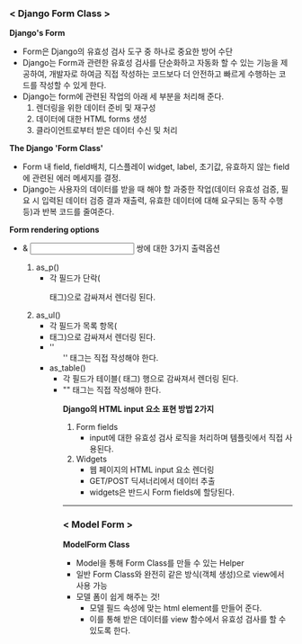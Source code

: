 ### < Django Form Class >

**Django's Form**

- Form은 Django의 유효성 검사 도구 중 하나로 중요한 방어 수단
- Django는 Form과 관련한 유효성 검사를 단순화하고 자동화 할 수 있는 기능을 제공하여, 개발자로 하여금 직접 작성하는 코드보다 더 안전하고 빠르게 수행하는 코드를 작성할 수 있게 한다.
- Django는 form에 관련된 작업의 아래 세 부분을 처리해 준다.
  1. 렌더링을 위한 데이터 준비 및 재구성
  2. 데이터에 대한 HTML forms 생성
  3. 클라이언트로부터 받은 데이터 수신 및 처리

**The Django 'Form Class'**

- Form 내 field, field배치, 디스플레이 widget, label, 초기값, 유효하지 않는 field에 관련된 에러 메세지를 결정.
- Django는 사용자의 데이터를 받을 때 해야 할 과중한 작업(데이터 유효성 검증, 필요 시 입력된 데이터 검증 결과 재출력, 유효한 데이터에 대해 요구되는 동작 수행 등)과 반복 코드를 줄여준다.

**Form rendering options**

- <label> & <input> 쌍에 대한 3가지 출력옵션
  1. as_p()
     - 각 필드가 단락(<p> 태그)으로 감싸져서 렌더링 된다.
  2. as_ul()
     - 각 필드가 목록 항목(<li> 태그)으로 감싸져서 렌더링 된다.
     - ''<ul>'' 태그는 직접 작성해야 한다.
  3. as_table()
     - 각 필드가 테이블(<tr> 태그) 행으로 감싸져서 렌더링 된다.
     - "<table>" 태그는 직접 작성해야 한다.

**Django의 HTML input 요소 표현 방법 2가지**

1. Form fields
   - input에 대한 유효성 검사 로직을 처리하며 템플릿에서 직접 사용된다.
2. Widgets
   - 웹 페이지의 HTML input 요소 렌더링
   - GET/POST 딕셔너리에서 데이터 추출
   - widgets은 반드시 Form fields에 할당된다.

---

### < Model Form >

**ModelForm Class**

- Model을 통해  Form Class를 만들 수 있는 Helper
- 일반 Form Class와 완전히 같은 방식(객체 생성)으로 view에서 사용 가능
- 모델 폼이 쉽게 해주는 것!
  - 모델 필드 속성에 맞는 html element를 만들어 준다.
  - 이를 통해 받은 데이터를 view 함수에서 유효성 검사를 할 수 있도록 한다.

